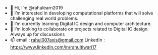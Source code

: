 - 👋 Hi, I’m @rahulearn2019
- 👀 I’m interested in developing computational platforms that will solve challenging real world problems.
- 🌱 I’m currently learning Digital IC design and computer architecture.
- 💞️ I’m looking to collaborate on projects related to Digital IC design. Always up for discussions
- 📫 email : rahul007axis@gmail.com
LinkedIn : 
https://www.linkedin.com/in/rahultiwari17
<!---
rahulearn2019/rahulearn2019 is a ✨ special ✨ repository because its `README.md` (this file) appears on your GitHub profile.
You can click the Preview link to take a look at your changes.
--->
